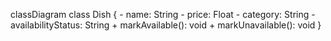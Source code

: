 classDiagram
class Dish {
    - name: String
    - price: Float
    - category: String
    - availabilityStatus: String
    + markAvailable(): void
    + markUnavailable(): void
}